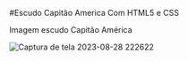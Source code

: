 #Escudo Capitão America Com HTML5 e CSS

<p>Imagem escudo Capitão América</p>

![Captura de tela 2023-08-28 222622](https://github.com/TamiBeira/Escudo-Capitao-America-com-CSS/assets/55815968/a9db27a3-27ea-47a1-abe0-3bb23dfb08a1)
